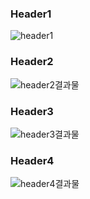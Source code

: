 <h3>Header1</h3>

![header1](https://github.com/AhYoungJo/Type-of-Header/assets/125351416/02210dc9-9360-434b-a8a5-501468e819d4)

<h3>Header2</h3>

![header2결과물](https://github.com/AhYoungJo/Type-of-Header/assets/125351416/0b78f64f-d0a1-4983-b7f1-040f1e3ea3bc)

<h3>Header3</h3>

![header3결과물](https://github.com/AhYoungJo/Type-of-Header/assets/125351416/ed61cf39-556f-49b5-b7ed-aa43ef47d1d4)

<h3>Header4</h3>

![header4결과물](https://github.com/AhYoungJo/Type-of-Header/assets/125351416/d61e38ec-dc9b-4a51-b3a4-24e9bf6b2d32)
